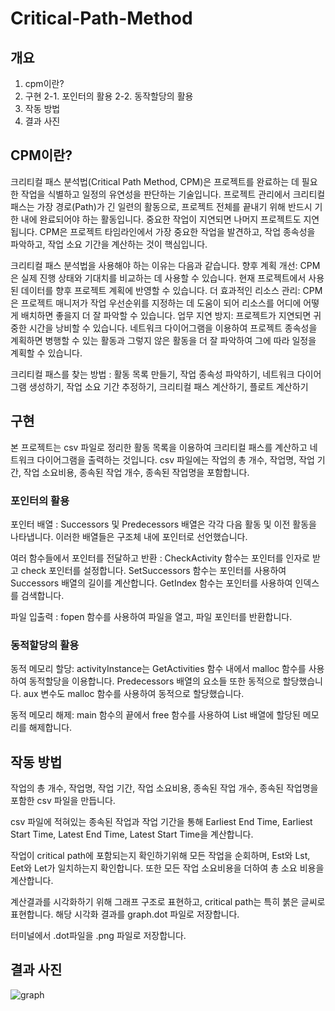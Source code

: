 # Critical-Path-Method
## 개요
1. cpm이란?
2. 구현
2-1. 포인터의 활용
2-2. 동작할당의 활용
3. 작동 방법
4. 결과 사진

## CPM이란?
크리티컬 패스 분석법(Critical Path Method, CPM)은 프로젝트를 완료하는 데 필요한 작업을 식별하고 일정의 유연성을 판단하는 기술입니다. 프로젝트 관리에서 크리티컬 패스는 가장 경로(Path)가 긴 일련의 활동으로, 프로젝트 전체를 끝내기 위해 반드시 기한 내에 완료되어야 하는 활동입니다. 중요한 작업이 지연되면 나머지 프로젝트도 지연됩니다.
CPM은 프로젝트 타임라인에서 가장 중요한 작업을 발견하고, 작업 종속성을 파악하고, 작업 소요 기간을 계산하는 것이 핵심입니다.

크리티컬 패스 분석법을 사용해야 하는 이유는 다음과 같습니다.
향후 계획 개선: CPM은 실제 진행 상태와 기대치를 비교하는 데 사용할 수 있습니다. 현재 프로젝트에서 사용된 데이터를 향후 프로젝트 계획에 반영할 수 있습니다. 
더 효과적인 리소스 관리: CPM은 프로젝트 매니저가 작업 우선순위를 지정하는 데 도움이 되어 리소스를 어디에 어떻게 배치하면 좋을지 더 잘 파악할 수 있습니다. 
업무 지연 방지: 프로젝트가 지연되면 귀중한 시간을 낭비할 수 있습니다. 네트워크 다이어그램을 이용하여 프로젝트 종속성을 계획하면 병행할 수 있는 활동과 그렇지 않은 활동을 더 잘 파악하여 그에 따라 일정을 계획할 수 있습니다.   

크리티컬 패스를 찾는 방법
: 활동 목록 만들기, 작업 종속성 파악하기, 네트워크 다이어그램 생성하기, 작업 소요 기간 추정하기, 크리티컬 패스 계산하기, 플로트 계산하기

## 구현
본 프로젝트는 csv 파일로 정리한 활동 목록을 이용하여 크리티컬 패스를 계산하고 네트워크 다이어그램을 출력하는 것입니다. csv 파일에는 작업의 총 개수, 작업명, 작업 기간, 작업 소요비용, 종속된 작업 개수, 종속된 작업명을 포함합니다. 

### 포인터의 활용
포인터 배열 : Successors 및 Predecessors 배열은 각각 다음 활동 및 이전 활동을 나타냅니다. 이러한 배열들은 구조체 내에 포인터로 선언했습니다.

여러 함수들에서 포인터를 전달하고 반환 :  CheckActivity 함수는 포인터를 인자로 받고 check 포인터를 설정합니다. SetSuccessors 함수는 포인터를 사용하여 Successors 배열의 길이를 계산합니다. GetIndex 함수는 포인터를 사용하여 인덱스를 검색합니다.

파일 입출력 : fopen 함수를 사용하여 파일을 열고, 파일 포인터를 반환합니다.

### 동적할당의 활용
동적 메모리 할당: activityInstance는 GetActivities 함수 내에서 malloc 함수를 사용하여 동적할당을 이용합니다. Predecessors 배열의 요소들 또한 동적으로 할당했습니다. aux 변수도 malloc 함수를 사용하여 동적으로 할당했습니다.

동적 메모리 해제: main 함수의 끝에서 free 함수를 사용하여 List 배열에 할당된 메모리를 해제합니다.

## 작동 방법
작업의 총 개수, 작업명, 작업 기간, 작업 소요비용, 종속된 작업 개수, 종속된 작업명을 포함한 csv 파일을 만듭니다.

csv 파일에 적혀있는 종속된 작업과 작업 기간을 통해 Earliest End Time, Earliest Start Time, Latest End Time, Latest Start Time을 계산합니다. 

작업이 critical path에 포함되는지 확인하기위해 모든 작업을 순회하며, Est와 Lst, Eet와 Let가 일치하는지 확인합니다. 또한 모든 작업 소요비용을 더하여 총 소요 비용을 계산합니다.

계산결과를 시각화하기 위해 그래프 구조로 표현하고, critical path는 특히 붉은 글씨로 표현합니다. 해당 시각화 결과를 graph.dot 파일로 저장합니다.

터미널에서 .dot파일을 .png 파일로 저장합니다.

## 결과 사진
![graph](https://github.com/jihyeok0924/Critical-Path-Method/assets/144129774/526344db-5666-44ba-a780-80bd9e39cc1b)

